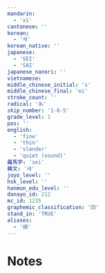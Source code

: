 ```yaml
---
mandarin:
  - 'xì'
cantonese: ''
korean:
  - '세'
korean_native: ''
japanese:
  - 'SEI'
  - 'SAI'
japanese_nanori: ''
vietnamese:
middle_chinese_initial: 's'
middle_chinese_final: 'ei'
stroke_count: ''
radical: '糸'
skip_number: '1-6-5'
grade_level: 1
pos: ''
english:
  - 'fine'
  - 'thin'
  - 'slender'
  - 'quiet (sound)'
羅馬字: 'sei'
韓文: '세'
joyo_level: ''
hsk_level: ''
hanmun_edu_level: ''
danayo_id: 212
mc_id: 1235
graphemic_classification: '四'
stand_in: 'TRUE'
aliases:
  - '细'
---
```


# Notes
